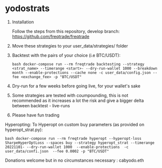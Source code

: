 # yodostrats
1. Installation
    
    Follow the steps from this repository, develop branch:
    https://github.com/freqtrade/freqtrade 

2. Move these strategies to your user_data/strategies/ folder

3. Backtest with the pairs of your choice (i.e BTC/USDT):

    ``bash
    docker-compose run --rm freqtrade backtesting --strategy <strat_name> --timerange <start>- --dry-run-wallet 1000 --breakdown month --enable-protections --cache none -c user_data/config.json --fee <exchange_fee> -p "BTC/USDT"
    ``

4. Dry-run for a few weeks before going live, for your wallet's sake

5. Some strategies are tested with coumpounding, this is not recommended as it increases a lot the risk and give a bigger delta between backtest - live-runs

6. Please have fun trading


Hyperopting:
To Hyperopt on custom buy parameters (as provided on hyperopt_strat.py):

  ``bash
    docker-compose run --rm freqtrade hyperopt --hyperopt-loss SharpeHyperOptLoss --spaces buy --strategy hyperopt_strat --timerange 20221101- --dry-run-wallet 1000  --enable-protections  -c user_data/confi.json  --fee 0.0002 -p "BTC/USDT"
    ``


Donations welcome but in no circumstances necessary : cabyodo.eth
